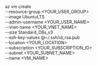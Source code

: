 az vm create \
--resource-group <YOUR_USER_GROUP> \
--image UbuntuLTS \
--admin-username <YOUR_USER_NAME> \
--vnet-name <YOUR_VNET_NAME> \
--size Standard_D8s_v3 \
--ssh-key-values @~/.ssh/id_rsa.pub \
--location <YOUR_LOCATION> \
--subscription <YOUR_SUBSCRIPTION_ID> \
--subnet <YOUR_SUBNET_NAME> \
--name <VM_NAME>
